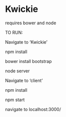 # Kwickie
requires bower and node

TO RUN:

Navigate to ‘Kwickie’

npm install

bower install bootstrap 

node server 


Navigate to ‘client’

npm install 

npm start


navigate to localhost:3000/
